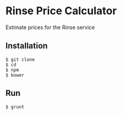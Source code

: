 # Rinse Price Calculator

Estimate prices for the Rinse service

## Installation

	$ git clone
	$ cd
	$ npm
	$ bower

## Run

	$ grunt

